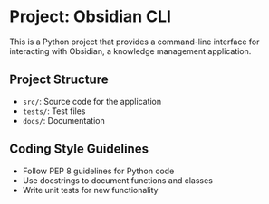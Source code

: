<!-- Use this file to provide workspace-specific custom instructions to Copilot. For more details, visit https://code.visualstudio.com/docs/copilot/copilot-customization#_use-a-githubcopilotinstructionsmd-file -->

# Project: Obsidian CLI

This is a Python project that provides a command-line interface for interacting with Obsidian, a
knowledge management application.

## Project Structure

- `src/`: Source code for the application
- `tests/`: Test files
- `docs/`: Documentation

## Coding Style Guidelines

- Follow PEP 8 guidelines for Python code
- Use docstrings to document functions and classes
- Write unit tests for new functionality
